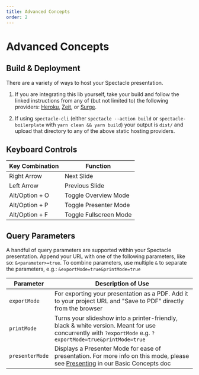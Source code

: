 ```yaml
---
title: Advanced Concepts
order: 2
---
```


# Advanced Concepts

## Build & Deployment

There are a variety of ways to host your Spectacle presentation.

1. If you are integrating this lib yourself, take your build and follow the linked instructions from any of (but not limited to) the following providers: [Heroku](https://devcenter.heroku.com/articles/git#deploying-code), [Zeit](https://zeit.co/docs/v2/platform/deployments), or [Surge](https://surge.sh/help/deploying-continuously-using-git-hooks).

2. If using `spectacle-cli` (either `spectacle --action build` or `spectacle-boilerplate` with `yarn clean && yarn build`) your output is `dist/` and upload that directory to any of the above static hosting providers.

## Keyboard Controls

| Key Combination | Function               |
| --------------- | ---------------------- |
| Right Arrow     | Next Slide             |
| Left Arrow      | Previous Slide         |
| Alt/Option + O  | Toggle Overview Mode   |
| Alt/Option + P  | Toggle Presenter Mode  |
| Alt/Option + F  | Toggle Fullscreen Mode |

## Query Parameters

A handful of query parameters are supported within your Spectacle presentation.
Append your URL with one of the following parameters, like so: `&<parameter>=true`.
To combine parameters, use multiple `&` to separate the parameters, e.g.: `&exportMode=true&printMode=true`

| Parameter       | Description of Use                                                                                                                                             |
| --------------- | -------------------------------------------------------------------------------------------------------------------------------------------------------------- |
| `exportMode`    | For exporting your presentation as a PDF. Add it to your project URL and "Save to PDF" directly from the browser                                               |
| `printMode`     | Turns your slideshow into a printer-friendly, black & white version. Meant for use concurrently with `?exportMode` e.g. `?exportMode=true&printMode=true`      |
| `presenterMode` | Displays a Presenter Mode for ease of presentation. For more info on this mode, please see [Presenting](./basic-concepts#presenting) in our Basic Concepts doc |
